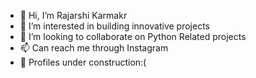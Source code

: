 - 👋 Hi, I’m Rajarshi Karmakr
- 👀 I’m interested in building innovative projects
- 💞️ I’m looking to collaborate on Python Related projects
- 📫 Can reach me through Instagram
- 🌱 Profiles under construction:(
<!--
- 😄 Pronouns: ...
- ⚡ Fun fact: ... --->

<!---
RajarshiKarmakar1604/RajarshiKarmakar1604 is a ✨ special ✨ repository because its `README.md` (this file) appears on your GitHub profile.
You can click the Preview link to take a look at your changes.
--->
